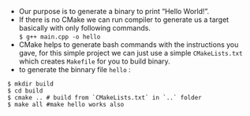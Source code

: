 - Our purpose is to generate a binary to print “Hello World!”.
- If there is no CMake we can run compiler to generate us a target basically with only following commands.<br/>
```$ g++ main.cpp -o hello```
- CMake helps to generate bash commands with the instructions you gave, for this simple project we can just use a simple `CMakeLists.txt` which creates `Makefile` for you to build binary.
- to generate the binnary file `hello` :
```
$ mkdir build
$ cd build
$ cmake .. # build from `CMakeLists.txt` in `..` folder
$ make all #make hello works also
```